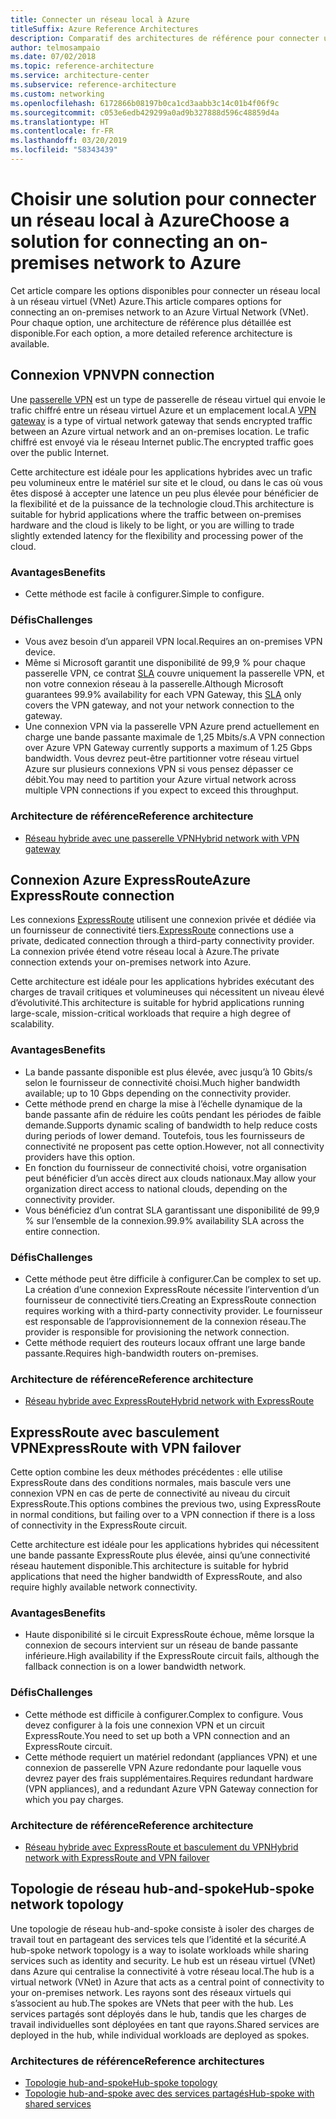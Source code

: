 ```yaml
---
title: Connecter un réseau local à Azure
titleSuffix: Azure Reference Architectures
description: Comparatif des architectures de référence pour connecter un réseau local à Azure.
author: telmosampaio
ms.date: 07/02/2018
ms.topic: reference-architecture
ms.service: architecture-center
ms.subservice: reference-architecture
ms.custom: networking
ms.openlocfilehash: 6172866b08197b0ca1cd3aabb3c14c01b4f06f9c
ms.sourcegitcommit: c053e6edb429299a0ad9b327888d596c48859d4a
ms.translationtype: HT
ms.contentlocale: fr-FR
ms.lasthandoff: 03/20/2019
ms.locfileid: "58343439"
---
```

# <a name="choose-a-solution-for-connecting-an-on-premises-network-to-azure"></a><span data-ttu-id="e2f59-103">Choisir une solution pour connecter un réseau local à Azure</span><span class="sxs-lookup"><span data-stu-id="e2f59-103">Choose a solution for connecting an on-premises network to Azure</span></span>

<span data-ttu-id="e2f59-104">Cet article compare les options disponibles pour connecter un réseau local à un réseau virtuel (VNet) Azure.</span><span class="sxs-lookup"><span data-stu-id="e2f59-104">This article compares options for connecting an on-premises network to an Azure Virtual Network (VNet).</span></span> <span data-ttu-id="e2f59-105">Pour chaque option, une architecture de référence plus détaillée est disponible.</span><span class="sxs-lookup"><span data-stu-id="e2f59-105">For each option, a more detailed reference architecture is available.</span></span>

## <a name="vpn-connection"></a><span data-ttu-id="e2f59-106">Connexion VPN</span><span class="sxs-lookup"><span data-stu-id="e2f59-106">VPN connection</span></span>

<span data-ttu-id="e2f59-107">Une [passerelle VPN](/azure/vpn-gateway/vpn-gateway-about-vpngateways) est un type de passerelle de réseau virtuel qui envoie le trafic chiffré entre un réseau virtuel Azure et un emplacement local.</span><span class="sxs-lookup"><span data-stu-id="e2f59-107">A [VPN gateway](/azure/vpn-gateway/vpn-gateway-about-vpngateways) is a type of virtual network gateway that sends encrypted traffic between an Azure virtual network and an on-premises location.</span></span> <span data-ttu-id="e2f59-108">Le trafic chiffré est envoyé via le réseau Internet public.</span><span class="sxs-lookup"><span data-stu-id="e2f59-108">The encrypted traffic goes over the public Internet.</span></span>

<span data-ttu-id="e2f59-109">Cette architecture est idéale pour les applications hybrides avec un trafic peu volumineux entre le matériel sur site et le cloud, ou dans le cas où vous êtes disposé à accepter une latence un peu plus élevée pour bénéficier de la flexibilité et de la puissance de la technologie cloud.</span><span class="sxs-lookup"><span data-stu-id="e2f59-109">This architecture is suitable for hybrid applications where the traffic between on-premises hardware and the cloud is likely to be light, or you are willing to trade slightly extended latency for the flexibility and processing power of the cloud.</span></span>

### <a name="benefits"></a><span data-ttu-id="e2f59-110">Avantages</span><span class="sxs-lookup"><span data-stu-id="e2f59-110">Benefits</span></span>

- <span data-ttu-id="e2f59-111">Cette méthode est facile à configurer.</span><span class="sxs-lookup"><span data-stu-id="e2f59-111">Simple to configure.</span></span>

### <a name="challenges"></a><span data-ttu-id="e2f59-112">Défis</span><span class="sxs-lookup"><span data-stu-id="e2f59-112">Challenges</span></span>

- <span data-ttu-id="e2f59-113">Vous avez besoin d’un appareil VPN local.</span><span class="sxs-lookup"><span data-stu-id="e2f59-113">Requires an on-premises VPN device.</span></span>
- <span data-ttu-id="e2f59-114">Même si Microsoft garantit une disponibilité de 99,9 % pour chaque passerelle VPN, ce contrat [SLA](https://azure.microsoft.com/support/legal/sla/vpn-gateway/) couvre uniquement la passerelle VPN, et non votre connexion réseau à la passerelle.</span><span class="sxs-lookup"><span data-stu-id="e2f59-114">Although Microsoft guarantees 99.9% availability for each VPN Gateway, this [SLA](https://azure.microsoft.com/support/legal/sla/vpn-gateway/) only covers the VPN gateway, and not your network connection to the gateway.</span></span>
- <span data-ttu-id="e2f59-115">Une connexion VPN via la passerelle VPN Azure prend actuellement en charge une bande passante maximale de 1,25 Mbits/s.</span><span class="sxs-lookup"><span data-stu-id="e2f59-115">A VPN connection over Azure VPN Gateway currently supports a maximum of 1.25 Gbps bandwidth.</span></span> <span data-ttu-id="e2f59-116">Vous devrez peut-être partitionner votre réseau virtuel Azure sur plusieurs connexions VPN si vous pensez dépasser ce débit.</span><span class="sxs-lookup"><span data-stu-id="e2f59-116">You may need to partition your Azure virtual network across multiple VPN connections if you expect to exceed this throughput.</span></span>

### <a name="reference-architecture"></a><span data-ttu-id="e2f59-117">Architecture de référence</span><span class="sxs-lookup"><span data-stu-id="e2f59-117">Reference architecture</span></span>

- [<span data-ttu-id="e2f59-118">Réseau hybride avec une passerelle VPN</span><span class="sxs-lookup"><span data-stu-id="e2f59-118">Hybrid network with VPN gateway</span></span>](./vpn.md)

<!-- markdownlint-disable MD024 -->

## <a name="azure-expressroute-connection"></a><span data-ttu-id="e2f59-119">Connexion Azure ExpressRoute</span><span class="sxs-lookup"><span data-stu-id="e2f59-119">Azure ExpressRoute connection</span></span>

<span data-ttu-id="e2f59-120">Les connexions [ExpressRoute](/azure/expressroute/) utilisent une connexion privée et dédiée via un fournisseur de connectivité tiers.</span><span class="sxs-lookup"><span data-stu-id="e2f59-120">[ExpressRoute](/azure/expressroute/) connections use a private, dedicated connection through a third-party connectivity provider.</span></span> <span data-ttu-id="e2f59-121">La connexion privée étend votre réseau local à Azure.</span><span class="sxs-lookup"><span data-stu-id="e2f59-121">The private connection extends your on-premises network into Azure.</span></span>

<span data-ttu-id="e2f59-122">Cette architecture est idéale pour les applications hybrides exécutant des charges de travail critiques et volumineuses qui nécessitent un niveau élevé d’évolutivité.</span><span class="sxs-lookup"><span data-stu-id="e2f59-122">This architecture is suitable for hybrid applications running large-scale, mission-critical workloads that require a high degree of scalability.</span></span>

### <a name="benefits"></a><span data-ttu-id="e2f59-123">Avantages</span><span class="sxs-lookup"><span data-stu-id="e2f59-123">Benefits</span></span>

- <span data-ttu-id="e2f59-124">La bande passante disponible est plus élevée, avec jusqu’à 10 Gbits/s selon le fournisseur de connectivité choisi.</span><span class="sxs-lookup"><span data-stu-id="e2f59-124">Much higher bandwidth available; up to 10 Gbps depending on the connectivity provider.</span></span>
- <span data-ttu-id="e2f59-125">Cette méthode prend en charge la mise à l’échelle dynamique de la bande passante afin de réduire les coûts pendant les périodes de faible demande.</span><span class="sxs-lookup"><span data-stu-id="e2f59-125">Supports dynamic scaling of bandwidth to help reduce costs during periods of lower demand.</span></span> <span data-ttu-id="e2f59-126">Toutefois, tous les fournisseurs de connectivité ne proposent pas cette option.</span><span class="sxs-lookup"><span data-stu-id="e2f59-126">However, not all connectivity providers have this option.</span></span>
- <span data-ttu-id="e2f59-127">En fonction du fournisseur de connectivité choisi, votre organisation peut bénéficier d’un accès direct aux clouds nationaux.</span><span class="sxs-lookup"><span data-stu-id="e2f59-127">May allow your organization direct access to national clouds, depending on the connectivity provider.</span></span>
- <span data-ttu-id="e2f59-128">Vous bénéficiez d’un contrat SLA garantissant une disponibilité de 99,9 % sur l’ensemble de la connexion.</span><span class="sxs-lookup"><span data-stu-id="e2f59-128">99.9% availability SLA across the entire connection.</span></span>

### <a name="challenges"></a><span data-ttu-id="e2f59-129">Défis</span><span class="sxs-lookup"><span data-stu-id="e2f59-129">Challenges</span></span>

- <span data-ttu-id="e2f59-130">Cette méthode peut être difficile à configurer.</span><span class="sxs-lookup"><span data-stu-id="e2f59-130">Can be complex to set up.</span></span> <span data-ttu-id="e2f59-131">La création d’une connexion ExpressRoute nécessite l’intervention d’un fournisseur de connectivité tiers.</span><span class="sxs-lookup"><span data-stu-id="e2f59-131">Creating an ExpressRoute connection requires working with a third-party connectivity provider.</span></span> <span data-ttu-id="e2f59-132">Le fournisseur est responsable de l’approvisionnement de la connexion réseau.</span><span class="sxs-lookup"><span data-stu-id="e2f59-132">The provider is responsible for provisioning the network connection.</span></span>
- <span data-ttu-id="e2f59-133">Cette méthode requiert des routeurs locaux offrant une large bande passante.</span><span class="sxs-lookup"><span data-stu-id="e2f59-133">Requires high-bandwidth routers on-premises.</span></span>

### <a name="reference-architecture"></a><span data-ttu-id="e2f59-134">Architecture de référence</span><span class="sxs-lookup"><span data-stu-id="e2f59-134">Reference architecture</span></span>

- [<span data-ttu-id="e2f59-135">Réseau hybride avec ExpressRoute</span><span class="sxs-lookup"><span data-stu-id="e2f59-135">Hybrid network with ExpressRoute</span></span>](./expressroute.md)

## <a name="expressroute-with-vpn-failover"></a><span data-ttu-id="e2f59-136">ExpressRoute avec basculement VPN</span><span class="sxs-lookup"><span data-stu-id="e2f59-136">ExpressRoute with VPN failover</span></span>

<span data-ttu-id="e2f59-137">Cette option combine les deux méthodes précédentes : elle utilise ExpressRoute dans des conditions normales, mais bascule vers une connexion VPN en cas de perte de connectivité au niveau du circuit ExpressRoute.</span><span class="sxs-lookup"><span data-stu-id="e2f59-137">This options combines the previous two, using ExpressRoute in normal conditions, but failing over to a VPN connection if there is a loss of connectivity in the ExpressRoute circuit.</span></span>

<span data-ttu-id="e2f59-138">Cette architecture est idéale pour les applications hybrides qui nécessitent une bande passante ExpressRoute plus élevée, ainsi qu’une connectivité réseau hautement disponible.</span><span class="sxs-lookup"><span data-stu-id="e2f59-138">This architecture is suitable for hybrid applications that need the higher bandwidth of ExpressRoute, and also require highly available network connectivity.</span></span>

### <a name="benefits"></a><span data-ttu-id="e2f59-139">Avantages</span><span class="sxs-lookup"><span data-stu-id="e2f59-139">Benefits</span></span>

- <span data-ttu-id="e2f59-140">Haute disponibilité si le circuit ExpressRoute échoue, même lorsque la connexion de secours intervient sur un réseau de bande passante inférieure.</span><span class="sxs-lookup"><span data-stu-id="e2f59-140">High availability if the ExpressRoute circuit fails, although the fallback connection is on a lower bandwidth network.</span></span>

### <a name="challenges"></a><span data-ttu-id="e2f59-141">Défis</span><span class="sxs-lookup"><span data-stu-id="e2f59-141">Challenges</span></span>

- <span data-ttu-id="e2f59-142">Cette méthode est difficile à configurer.</span><span class="sxs-lookup"><span data-stu-id="e2f59-142">Complex to configure.</span></span> <span data-ttu-id="e2f59-143">Vous devez configurer à la fois une connexion VPN et un circuit ExpressRoute.</span><span class="sxs-lookup"><span data-stu-id="e2f59-143">You need to set up both a VPN connection and an ExpressRoute circuit.</span></span>
- <span data-ttu-id="e2f59-144">Cette méthode requiert un matériel redondant (appliances VPN) et une connexion de passerelle VPN Azure redondante pour laquelle vous devrez payer des frais supplémentaires.</span><span class="sxs-lookup"><span data-stu-id="e2f59-144">Requires redundant hardware (VPN appliances), and a redundant Azure VPN Gateway connection for which you pay charges.</span></span>

### <a name="reference-architecture"></a><span data-ttu-id="e2f59-145">Architecture de référence</span><span class="sxs-lookup"><span data-stu-id="e2f59-145">Reference architecture</span></span>

- [<span data-ttu-id="e2f59-146">Réseau hybride avec ExpressRoute et basculement du VPN</span><span class="sxs-lookup"><span data-stu-id="e2f59-146">Hybrid network with ExpressRoute and VPN failover</span></span>](./expressroute-vpn-failover.md)

<!-- markdownlint-disable MD024 -->

## <a name="hub-spoke-network-topology"></a><span data-ttu-id="e2f59-147">Topologie de réseau hub-and-spoke</span><span class="sxs-lookup"><span data-stu-id="e2f59-147">Hub-spoke network topology</span></span>

<span data-ttu-id="e2f59-148">Une topologie de réseau hub-and-spoke consiste à isoler des charges de travail tout en partageant des services tels que l’identité et la sécurité.</span><span class="sxs-lookup"><span data-stu-id="e2f59-148">A hub-spoke network topology is a way to isolate workloads while sharing services such as identity and security.</span></span> <span data-ttu-id="e2f59-149">Le hub est un réseau virtuel (VNet) dans Azure qui centralise la connectivité à votre réseau local.</span><span class="sxs-lookup"><span data-stu-id="e2f59-149">The hub is a virtual network (VNet) in Azure that acts as a central point of connectivity to your on-premises network.</span></span> <span data-ttu-id="e2f59-150">Les rayons sont des réseaux virtuels qui s’associent au hub.</span><span class="sxs-lookup"><span data-stu-id="e2f59-150">The spokes are VNets that peer with the hub.</span></span> <span data-ttu-id="e2f59-151">Les services partagés sont déployés dans le hub, tandis que les charges de travail individuelles sont déployées en tant que rayons.</span><span class="sxs-lookup"><span data-stu-id="e2f59-151">Shared services are deployed in the hub, while individual workloads are deployed as spokes.</span></span>

### <a name="reference-architectures"></a><span data-ttu-id="e2f59-152">Architectures de référence</span><span class="sxs-lookup"><span data-stu-id="e2f59-152">Reference architectures</span></span>

- [<span data-ttu-id="e2f59-153">Topologie hub-and-spoke</span><span class="sxs-lookup"><span data-stu-id="e2f59-153">Hub-spoke topology</span></span>](./hub-spoke.md)
- [<span data-ttu-id="e2f59-154">Topologie hub-and-spoke avec des services partagés</span><span class="sxs-lookup"><span data-stu-id="e2f59-154">Hub-spoke with shared services</span></span>](./shared-services.md)
